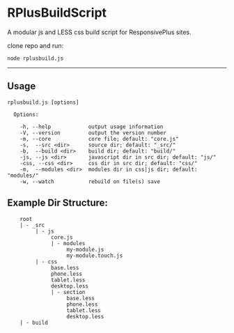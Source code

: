RPlusBuildScript
================

A modular js and LESS css build script for ResponsivePlus sites.


clone repo and run:

```
node rplusbuild.js
```
---
Usage
---

```
rplusbuild.js [options]

  Options:

	-h, --help            output usage information
	-V, --version         output the version number
 	-m, --core            core file; default: "core.js"
	-s,  --src <dir>      source dir; default: "_src/"
 	-b,  --build <dir>    build dir; default: "build/"
	-js, --js <dir>       javascript dir in src dir; default: "js/"
	-css, --css <dir>     css dir in src dir; default: "css/"
	-m,  --modules <dir>  modules dir in css|js dir; default: "modules/"
	-w, --watch           rebuild on file(s) save
```

Example Dir Structure:
---
```
    root
    | - _src
         | - js
              core.js
              | - modules
                   my-module.js
                   my-module.touch.js
         | - css
              base.less
              phone.less
              tablet.less
              desktop.less
              | - section
                   base.less
                   phone.less
                   tablet.less
                   desktop.less
    | - build
```
